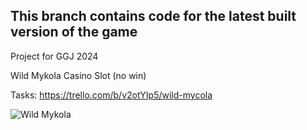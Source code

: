 ## This branch contains code for the latest built version of the game

Project for GGJ 2024

Wild Mykola Casino Slot (no win)

Tasks: https://trello.com/b/v2otYIp5/wild-mycola

![Wild Mykola](./.readme-assets/mykola.png)